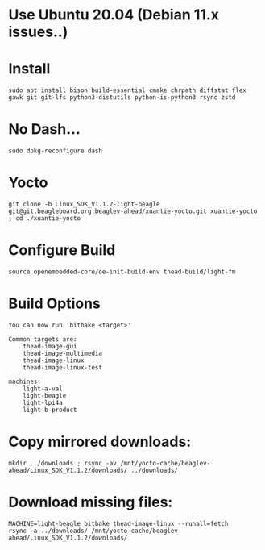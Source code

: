 # Use Ubuntu 20.04 (Debian 11.x issues..)

# Install

```
sudo apt install bison build-essential cmake chrpath diffstat flex gawk git git-lfs python3-distutils python-is-python3 rsync zstd
```

# No Dash...
```
sudo dpkg-reconfigure dash
```

# Yocto

```
git clone -b Linux_SDK_V1.1.2-light-beagle git@git.beagleboard.org:beaglev-ahead/xuantie-yocto.git xuantie-yocto ; cd ./xuantie-yocto
```

# Configure Build

```
source openembedded-core/oe-init-build-env thead-build/light-fm
```

# Build Options
```
You can now run 'bitbake <target>'

Common targets are:
    thead-image-gui
    thead-image-multimedia
    thead-image-linux
    thead-image-linux-test

machines:
    light-a-val
    light-beagle
    light-lpi4a
    light-b-product
```

# Copy mirrored downloads:

```
mkdir ../downloads ; rsync -av /mnt/yocto-cache/beaglev-ahead/Linux_SDK_V1.1.2/downloads/ ../downloads/
```

# Download missing files:

```
MACHINE=light-beagle bitbake thead-image-linux --runall=fetch
rsync -a ../downloads/ /mnt/yocto-cache/beaglev-ahead/Linux_SDK_V1.1.2/downloads/
```
